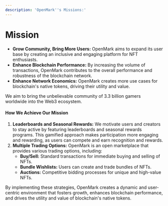 ```yaml
---
description: 'OpenMark''s Missions:'
---
```


# Mission

* **Grow Community, Bring More Users:** OpenMark aims to expand its user base by creating an inclusive and engaging platform for NFT enthusiasts.
* **Enhance Blockchain Performance:** By increasing the volume of transactions, OpenMark contributes to the overall performance and robustness of the blockchain network.
* **Enhance Network Economics:** OpenMark creates more use cases for blockchain's native tokens, driving their utility and value.

We aim to bring the unbelievable community of 3.3 billion gamers worldwide into the Web3 ecosystem.&#x20;

#### How We Achieve Our Mission

1. **Leaderboards and Seasonal Rewards:** We motivate users and creators to stay active by featuring leaderboards and seasonal rewards programs. This gamified approach makes participation more engaging and rewarding, as users can compete and earn recognition and rewards.
2. **Multiple Trading Options:** OpenMark is an open marketplace that provides various trading options, including:
   * **Buy/Sell:** Standard transactions for immediate buying and selling of NFTs.
   * **Bundle Wishlists:** Users can create and trade bundles of NFTs.
   * **Auctions:** Competitive bidding processes for unique and high-value NFTs.

By implementing these strategies, OpenMark creates a dynamic and user-centric environment that fosters growth, enhances blockchain performance, and drives the utility and value of blockchain's native tokens.
